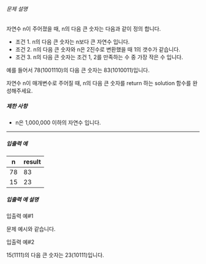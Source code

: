 
###### 문제 설명


자연수 n이 주어졌을 때, n의 다음 큰 숫자는 다음과 같이 정의 합니다.


* 조건 1. n의 다음 큰 숫자는 n보다 큰 자연수 입니다.
* 조건 2. n의 다음 큰 숫자와 n은 2진수로 변환했을 때 1의 갯수가 같습니다.
* 조건 3. n의 다음 큰 숫자는 조건 1, 2를 만족하는 수 중 가장 작은 수 입니다.


예를 들어서 78(1001110)의 다음 큰 숫자는 83(1010011)입니다.


자연수 n이 매개변수로 주어질 때, n의 다음 큰 숫자를 return 하는 solution 함수를 완성해주세요.


##### 제한 사항


* n은 1,000,000 이하의 자연수 입니다.




---


##### 입출력 예




| n | result |
| --- | --- |
| 78 | 83 |
| 15 | 23 |


##### 입출력 예 설명


입출력 예#1  

문제 예시와 같습니다.  

입출력 예#2  

15(1111)의 다음 큰 숫자는 23(10111)입니다.



